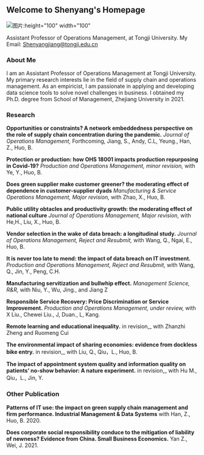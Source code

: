 ## Welcome to Shenyang's Homepage

![图片:height="100" width="100"](https://user-images.githubusercontent.com/106462349/210160681-06b07a8e-5d54-4924-a76b-bfcbb7327b8e.png) 


Assistant Professor of Operations Management, at Tongji University.
My Email: Shenyangjiang@tongji.edu.cn 

### About Me
I am an Assistant Professor of Operations Management at Tongji University. My primary research interests lie in the field of supply chain and operations management. As an empiricist, I am passionate in applying and developing data science tools to solve novel challenges in business. I obtained my Ph.D. degree from School of Management, Zhejiang University in 2021.

### Research

**Opportunities or constraints? A network embeddedness perspective on the role of supply chain concentration during the pandemic.** _Journal of Operations Management,_ Forthcoming, Jiang, S., Andy, C.L, Yeung., Han, Z., Huo, B.

**Protection or production: how OHS 18001 impacts production repurposing in Covid-19?** _Production and Operations Management, minor revision,_ with Ye, Y., Huo, B.

**Does green supplier make customer greener? the moderating effect of dependence in customer-supplier dyads** _Manufacturing & Service Operations Management, Major revision,_ with Zhao, X., Huo, B.

**Public utility obtacles and productivity growth: the moderating effect of national culture** _Journal of Operations Management, Major revision,_ with He,H., Liu, X., Huo, B.

**Vendor selection in the wake of data breach: a longitudinal study.** _Journal of Operations Management,  Reject and Resubmit,_ with Wang, Q., Ngai, E., Huo, B.

**It is never too late to mend: the impact of data breach on IT investment.** _Production and Operations Management, Reject and Resubmit,_ with Wang, Q., Jin, Y., Peng, C.H.

**Manufacturing servitization and bullwhip effect.** _Management Science, R&R,_ with Niu, Y., Wu, Jing., and Jiang Z

**Responsible Service Recovery: Price Discrimination or Service Improvement.** _Production and Operations Management, under review,_ with X Liu., Chewei Liu., J, Duan., L, Kang.

**Remote learning and educational inequality.** in revision,_ with Zhanzhi Zheng and Ruomeng Cui

**The environmental impact of sharing economies: evidence from dockless bike entry.** in revision,_ with Liu, Q., Qiu，L., Huo, B.

**The impact of appointment system quality and information quality on patients’ no-show behavior: A nature experiment.** in revision,_ with Hu M., Qiu，L., Jin, Y.

### Other Publication

**Patterns of IT use: the impact on green supply chain management and firm performance. Industrial Management & Data Systems** with Han, Z., Huo, B. 2020.

**Does corporate social responsibility conduce to the mitigation of liability of newness? Evidence from China. Small Business Economics.** Yan Z., Wei, J. 2021.


